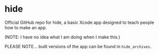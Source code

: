 # hide
 Official GitHub repo for hide, a basic Xcode app designed to teach people how to make an app.
 
 (NOTE: I have no idea what I am doing when I make this.)



PLEASE NOTE... built versions of the app can be found in `hide_archives`.
